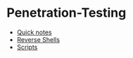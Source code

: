 # Penetration-Testing
* [Quick notes](https://github.com/caabv/Penetration-Testing/blob/master/QuickNotes.md)
* [Reverse Shells](https://github.com/caabv/Penetration-Testing/blob/master/Reverse-Shells.md) 
* [Scripts](https://github.com/caabv/Scripts)

